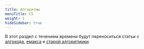 ```yaml
---
title: Алгоритмы
menuTitle: CS
weight: 1
hideSidebar: true
---
```


В этот раздел с течением времени будут переноситься статьи с [алгокода](http://wiki.algocode.ru/), [емакса](http://e-maxx.ru/algo/) и [старой алгоритмики](https://algorithmica.org/ru/).
